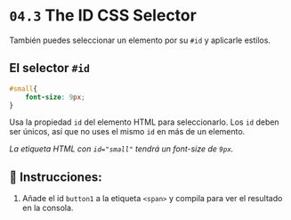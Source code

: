 # `04.3` The ID CSS Selector

También puedes seleccionar un elemento por su `#id` y aplicarle estilos.

## El selector `#id` 

```css
#small{
    font-size: 9px;
}
```

Usa la propiedad `id` del elemento HTML para seleccionarlo. Los `id` deben ser únicos, así que no uses el mismo `id` en más de un elemento.

*La etiqueta HTML con `id="small"` tendrá un font-size de `9px`.*

## 📝 Instrucciones:

1. Añade el id `button1` a la etiqueta `<span>` y compila para ver el resultado en la consola.


